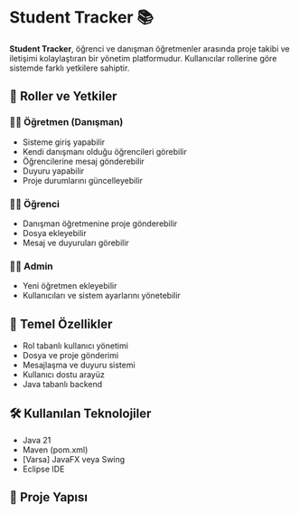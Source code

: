 # Student Tracker 📚

**Student Tracker**, öğrenci ve danışman öğretmenler arasında proje takibi ve iletişimi kolaylaştıran bir yönetim platformudur. Kullanıcılar rollerine göre sistemde farklı yetkilere sahiptir.

## 👤 Roller ve Yetkiler

### 🧑‍🏫 Öğretmen (Danışman)
- Sisteme giriş yapabilir
- Kendi danışmanı olduğu öğrencileri görebilir
- Öğrencilerine mesaj gönderebilir
- Duyuru yapabilir
- Proje durumlarını güncelleyebilir

### 🧑‍🎓 Öğrenci
- Danışman öğretmenine proje gönderebilir
- Dosya ekleyebilir
- Mesaj ve duyuruları görebilir

### 👩‍💼 Admin
- Yeni öğretmen ekleyebilir
- Kullanıcıları ve sistem ayarlarını yönetebilir

## 🚀 Temel Özellikler

- Rol tabanlı kullanıcı yönetimi
- Dosya ve proje gönderimi
- Mesajlaşma ve duyuru sistemi
- Kullanıcı dostu arayüz
- Java tabanlı backend

## 🛠️ Kullanılan Teknolojiler

- Java 21
- Maven (pom.xml)
- [Varsa] JavaFX veya Swing
- Eclipse IDE

## 📁 Proje Yapısı

